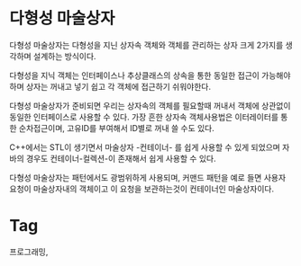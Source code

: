 다형성 마술상자
============

다형성 마술상자는 다형성을 지닌 상자속 객체와 객체를 관리하는 상자 크게 2가지를 생각하며 설계하는 방식이다.

다형성을 지닉 객체는 인터페이스나 추상클래스의 상속을 통한 동일한 접근이 가능해야 하며 상자는 꺼내고 넣기 쉽고 각 객체에 접근하기 쉬워야한다.

다형성 마술상자가 준비되면 우리는 상자속의 객체를 필요할때 꺼내서 객체에 상관없이 동일한 인터페이스로 사용할 수 있다. 가장 흔한 상자속 객체사용법은 이터레이터를 통한 순차접근이며, 고유ID를 부여해서 ID별로 꺼내 쓸 수도 있다.

C++에서는 STL이 생기면서 마술상자 -컨테이너- 를 쉽게 사용할 수 있게 되었으며 자바의 경우도 컨테이너-컬렉션-이 존재해서 쉽게 사용할 수 있다.

다형성 마술상자는 패턴에서도 광범위하게 사용되며, 커맨드 패턴을 예로 들면 사용자 요청이 마술상자내의 객체이고 이 요청을 보관하는것이 컨테이너인 마술상자이다.

Tag
====
프로그래밍,
